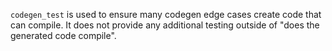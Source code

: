 `codegen_test` is used to ensure many codegen edge cases create code that can compile. It does not provide any additional testing outside of "does the generated code compile".